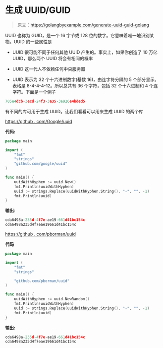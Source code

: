 # 生成 UUID/GUID

> 原文：<https://golangbyexample.com/generate-uuid-guid-golang>

UUID 也称为 GUID，是一个 16 字节或 128 位的数字。它意味着唯一地识别某物。UUID 的一些属性是

*   UUID 很可能不同于任何其他 UUID 产生的。事实上，如果你创造了 10 万亿 UUID，那么两个 UUID 将会有相同的概率

*   UUID 这一代人不依赖任何中央服务器

*   UUID 表示为 32 个十六进制数字(基数 16)，由连字符分隔的 5 个部分显示。表格是 8-4-4-4-12。所以总共有 36 个字符，包括 32 个十六进制和 4 个连字符。下面是一个例子

```go
705e4dcb-3ecd-24f3-3a35-3e926e4bded5
```

有不同的库可用于生成 UUID。让我们看看可以用来生成 UUID 的两个库

[https://github . com/Google/uuid](https://github.com/google/uuid)

**代码:**

```go
package main

import (
    "fmt"
    "strings"
    "github.com/google/uuid"
)

func main() {
    uuidWithHyphen := uuid.New()
    fmt.Println(uuidWithHyphen)
    uuid := strings.Replace(uuidWithHyphen.String(), "-", "", -1)
    fmt.Println(uuid)
}
```

**输出**:

```go
cda6498a-235d-4f7e-ae19-661d41bc154c
cda6498a235d4f7eae19661d41bc154c
```

[https://github . com/pborman/uuid](https://github.com/pborman/uuid)

**代码**

```go
package main

import (
	"fmt"
	"strings"

	"github.com/pborman/uuid"
)

func main() {
	uuidWithHyphen := uuid.NewRandom()
	fmt.Println(uuidWithHyphen)
	uuid := strings.Replace(uuidWithHyphen.String(), "-", "", -1)
	fmt.Println(uuid)
} 
```

**输出:**

```go
cda6498a-235d-4f7e-ae19-661d41bc154c
cda6498a235d4f7eae19661d41bc154c
```